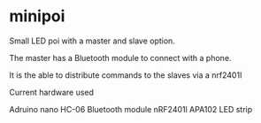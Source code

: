 # minipoi
Small LED poi with a master and slave option.

The master has a Bluetooth module to connect with a phone.

It is the able to distribute commands to the slaves  via a nrf2401l


Current hardware used

Adruino nano
HC-06 Bluetooth module
nRF2401l
APA102 LED strip
